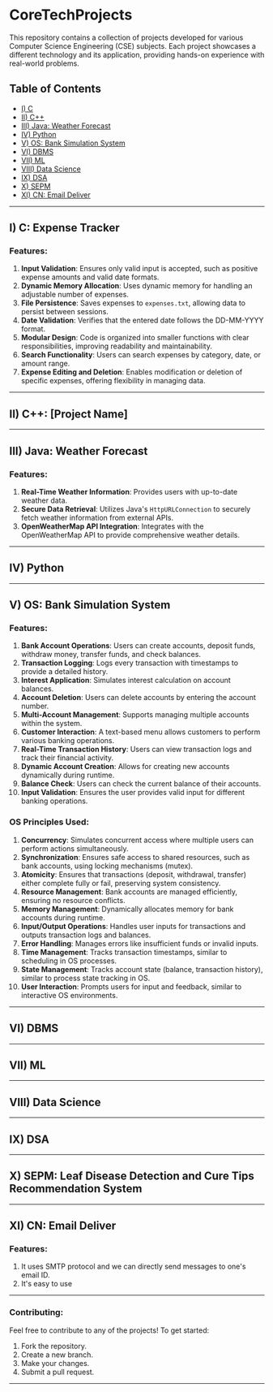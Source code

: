 # CoreTechProjects

This repository contains a collection of projects developed for various Computer Science Engineering (CSE) subjects. 
Each project showcases a different technology and its application, providing hands-on experience with real-world problems.

## Table of Contents
- [I) C](#i-c)
- [II) C++](#ii-c++)
- [III) Java: Weather Forecast](#iii-java-weather-forecast)
- [IV) Python](#iv-python)
- [V) OS: Bank Simulation System](#v-os-bank-simulation-system)
- [VI) DBMS](#vi-dbms)
- [VII) ML](#vii-ml)
- [VIII) Data Science](#viii-data-science)
- [IX) DSA](#ix-dsa)
- [X) SEPM](#x-sepm)
- [XI) CN: Email Deliver](#xi-cn-email-deliver)

---

## I) C: Expense Tracker

### Features:
1. **Input Validation**: Ensures only valid input is accepted, such as positive expense amounts and valid date formats.
2. **Dynamic Memory Allocation**: Uses dynamic memory for handling an adjustable number of expenses.
3. **File Persistence**: Saves expenses to `expenses.txt`, allowing data to persist between sessions.
4. **Date Validation**: Verifies that the entered date follows the DD-MM-YYYY format.
5. **Modular Design**: Code is organized into smaller functions with clear responsibilities, improving readability and maintainability.
6. **Search Functionality**: Users can search expenses by category, date, or amount range.
7. **Expense Editing and Deletion**: Enables modification or deletion of specific expenses, offering flexibility in managing data.

---

## II) C++: [Project Name]



---

## III) Java: Weather Forecast

### Features:
1. **Real-Time Weather Information**: Provides users with up-to-date weather data.
2. **Secure Data Retrieval**: Utilizes Java's `HttpURLConnection` to securely fetch weather information from external APIs.
3. **OpenWeatherMap API Integration**: Integrates with the OpenWeatherMap API to provide comprehensive weather details.

---

## IV) Python


---

## V) OS: Bank Simulation System

### Features:
1. **Bank Account Operations**: Users can create accounts, deposit funds, withdraw money, transfer funds, and check balances.
2. **Transaction Logging**: Logs every transaction with timestamps to provide a detailed history.
3. **Interest Application**: Simulates interest calculation on account balances.
4. **Account Deletion**: Users can delete accounts by entering the account number.
5. **Multi-Account Management**: Supports managing multiple accounts within the system.
6. **Customer Interaction**: A text-based menu allows customers to perform various banking operations.
7. **Real-Time Transaction History**: Users can view transaction logs and track their financial activity.
8. **Dynamic Account Creation**: Allows for creating new accounts dynamically during runtime.
9. **Balance Check**: Users can check the current balance of their accounts.
10. **Input Validation**: Ensures the user provides valid input for different banking operations.

### OS Principles Used:
1. **Concurrency**: Simulates concurrent access where multiple users can perform actions simultaneously.
2. **Synchronization**: Ensures safe access to shared resources, such as bank accounts, using locking mechanisms (mutex).
3. **Atomicity**: Ensures that transactions (deposit, withdrawal, transfer) either complete fully or fail, preserving system consistency.
4. **Resource Management**: Bank accounts are managed efficiently, ensuring no resource conflicts.
5. **Memory Management**: Dynamically allocates memory for bank accounts during runtime.
6. **Input/Output Operations**: Handles user inputs for transactions and outputs transaction logs and balances.
7. **Error Handling**: Manages errors like insufficient funds or invalid inputs.
8. **Time Management**: Tracks transaction timestamps, similar to scheduling in OS processes.
9. **State Management**: Tracks account state (balance, transaction history), similar to process state tracking in OS.
10. **User Interaction**: Prompts users for input and feedback, similar to interactive OS environments.

---

## VI) DBMS



---

## VII) ML



---

## VIII) Data Science



---

## IX) DSA



---

## X) SEPM: Leaf Disease Detection and Cure Tips Recommendation System


---

## XI) CN: Email Deliver

### Features:
1. It uses SMTP protocol and we can directly send messages to one's email ID.
2. It's easy to use

---

### Contributing:
Feel free to contribute to any of the projects! To get started:
1. Fork the repository.
2. Create a new branch.
3. Make your changes.
4. Submit a pull request.

---
